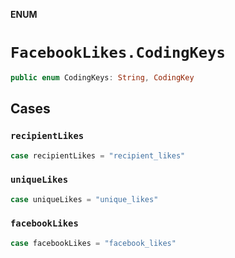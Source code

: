 **ENUM**

# `FacebookLikes.CodingKeys`

```swift
public enum CodingKeys: String, CodingKey
```

## Cases
### `recipientLikes`

```swift
case recipientLikes = "recipient_likes"
```

### `uniqueLikes`

```swift
case uniqueLikes = "unique_likes"
```

### `facebookLikes`

```swift
case facebookLikes = "facebook_likes"
```
